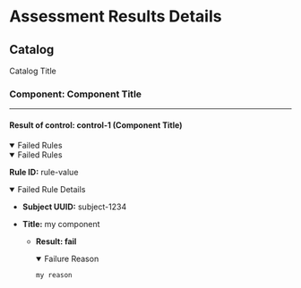 # Assessment Results Details

## Catalog

Catalog Title

### Component: Component Title

-------------------------------------------------------

#### Result of control: control-1 (Component Title)
<details open>
<summary> Failed Rules</summary>
<details open>
<summary> Failed Rules</summary>

**Rule ID:** rule-value

<details open>
<summary>Failed Rule Details</summary>

- **Subject UUID:** subject-1234
- **Title:** my component

  - **Result: fail**
    <details open>
    <summary>Failure Reason</summary>

    ```text
    my reason
    ```

    </details>
</details>
</details>

</details>
